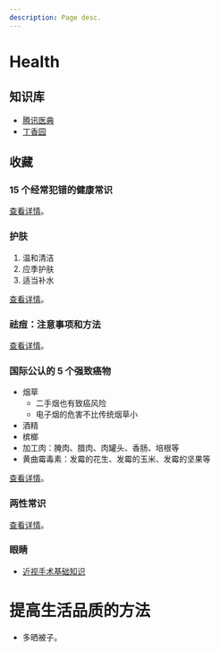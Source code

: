 ```yaml
---
description: Page desc.
---
```


# Health

## 知识库

* [腾讯医典](https://h5.baike.qq.com)
* [丁香园](https://dxy.com)

## 收藏

### 15 个经常犯错的健康常识

[查看详情](https://mp.weixin.qq.com/s/EMdhCiiQZE-UBHW9Oga7mA)。

### 护肤

1. 温和清洁
2. 应季护肤
3. 适当补水

[查看详情](https://mp.weixin.qq.com/s/VNg1phYSJ5Yf5BcM0sVpBQ)。

### 祛痘：注意事项和方法

[查看详情](https://mp.weixin.qq.com/s/234ZtoBMTroZFvjHS_nERw)。

### 国际公认的 5 个强致癌物

* 烟草
  * 二手烟也有致癌风险
  * 电子烟的危害不比传统烟草小
* 酒精
* 槟榔
* 加工肉：腌肉、腊肉、肉罐头、香肠、培根等
* 黄曲霉毒素：发霉的花生、发霉的玉米、发霉的坚果等

[查看详情](https://mp.weixin.qq.com/s/HNEzBKcR_x_mVEnA7VuS9A)。

### 两性常识

[查看详情](https://mp.weixin.qq.com/s/zxwwOJxRhbp3pU4oVAkWTw)。

### 眼睛

* [近视手术基础知识](https://mp.weixin.qq.com/s/h5oxSkdWc_O_bJuwFAql9w)

# 提高生活品质的方法

* 多晒被子。
